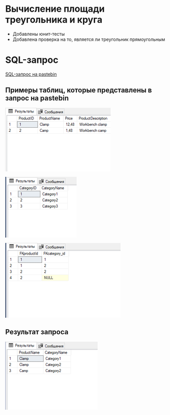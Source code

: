 # Вычисление площади треугольника и круга
* Добавлены юнит-тесты
* Добавлена проверка на то, является ли треугольник прямоугольным 
# SQL-запрос
[SQL-запрос на pastebin](https://pastebin.com/zgfPij2W)  

## Примеры таблиц, которые представлены в запрос на pastebin  

![1](1.png)  

![3](3.png)  

![2](2.png)  
## Результат запроса  
![4](4.png)
